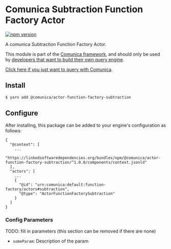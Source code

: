 # Comunica Subtraction Function Factory Actor

[![npm version](https://badge.fury.io/js/%40comunica%2Factor-function-factory-subtraction.svg)](https://www.npmjs.com/package/@comunica/actor-function-factory-subtraction)

A comunica Subtraction Function Factory Actor.

This module is part of the [Comunica framework](https://github.com/comunica/comunica),
and should only be used by [developers that want to build their own query engine](https://comunica.dev/docs/modify/).

[Click here if you just want to query with Comunica](https://comunica.dev/docs/query/).

## Install

```bash
$ yarn add @comunica/actor-function-factory-subtraction
```

## Configure

After installing, this package can be added to your engine's configuration as follows:
```text
{
  "@context": [
    ...
    "https://linkedsoftwaredependencies.org/bundles/npm/@comunica/actor-function-factory-subtraction/^1.0.0/components/context.jsonld"
  ],
  "actors": [
    ...
    {
      "@id": "urn:comunica:default:function-factory/actors#subtraction",
      "@type": "ActorFunctionFactorySubtraction"
    }
  ]
}
```

### Config Parameters

TODO: fill in parameters (this section can be removed if there are none)

* `someParam`: Description of the param
